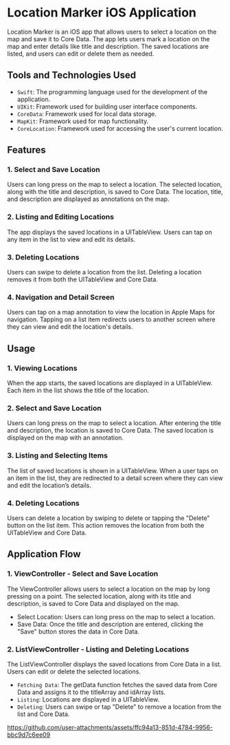 # Location Marker iOS Application

Location Marker is an iOS app that allows users to select a location on the map and save it to Core Data. The app lets users mark a location on the map and enter details like title and description. The saved locations are listed, and users can edit or delete them as needed.

## Tools and Technologies Used

- `Swift`: The programming language used for the development of the application.
- `UIKit`: Framework used for building user interface components.
- `CoreData`: Framework used for local data storage.
- `MapKit`: Framework used for map functionality.
- `CoreLocation`: Framework used for accessing the user's current location.

  
## Features

### 1. Select and Save Location
Users can long press on the map to select a location.
The selected location, along with the title and description, is saved to Core Data.
The location, title, and description are displayed as annotations on the map.

### 2. Listing and Editing Locations
The app displays the saved locations in a UITableView.
Users can tap on any item in the list to view and edit its details.

### 3. Deleting Locations
Users can swipe to delete a location from the list.
Deleting a location removes it from both the UITableView and Core Data.

### 4. Navigation and Detail Screen
Users can tap on a map annotation to view the location in Apple Maps for navigation.
Tapping on a list item redirects users to another screen where they can view and edit the location's details.


## Usage

### 1. Viewing Locations
When the app starts, the saved locations are displayed in a UITableView. Each item in the list shows the title of the location.

### 2. Select and Save Location
Users can long press on the map to select a location.
After entering the title and description, the location is saved to Core Data.
The saved location is displayed on the map with an annotation.
### 3. Listing and Selecting Items
The list of saved locations is shown in a UITableView.
When a user taps on an item in the list, they are redirected to a detail screen where they can view and edit the location’s details.
### 4. Deleting Locations
Users can delete a location by swiping to delete or tapping the "Delete" button on the list item.
This action removes the location from both the UITableView and Core Data.


## Application Flow

### 1. ViewController - Select and Save Location
The ViewController allows users to select a location on the map by long pressing on a point. The selected location, along with its title and description, is saved to Core Data and displayed on the map.

- Select Location: Users can long press on the map to select a location.
- Save Data: Once the title and description are entered, clicking the "Save" button stores the data in Core Data.
  
### 2. ListViewController - Listing and Deleting Locations
The ListViewController displays the saved locations from Core Data in a list. Users can edit or delete the selected locations.

- `Fetching Data`: The getData function fetches the saved data from Core Data and assigns it to the titleArray and idArray lists.
- `Listing`: Locations are displayed in a UITableView.
- `Deleting`: Users can swipe or tap "Delete" to remove a location from the list and Core Data.












https://github.com/user-attachments/assets/ffc94a13-851d-4784-9956-bbc9d7c6ee09
















